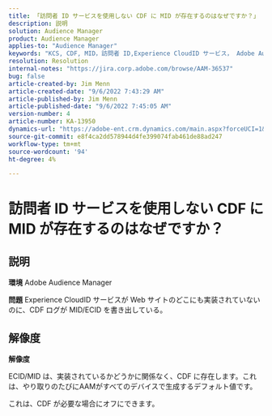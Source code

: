 ```yaml
---
title: 「訪問者 ID サービスを使用しない CDF に MID が存在するのはなぜですか？」
description: 説明
solution: Audience Manager
product: Audience Manager
applies-to: "Audience Manager"
keywords: "KCS, CDF, MID，訪問者 ID,Experience CloudID サービス， Adobe Audience Manager, AAM"
resolution: Resolution
internal-notes: "https://jira.corp.adobe.com/browse/AAM-36537"
bug: false
article-created-by: Jim Menn
article-created-date: "9/6/2022 7:43:29 AM"
article-published-by: Jim Menn
article-published-date: "9/6/2022 7:45:05 AM"
version-number: 4
article-number: KA-13950
dynamics-url: "https://adobe-ent.crm.dynamics.com/main.aspx?forceUCI=1&pagetype=entityrecord&etn=knowledgearticle&id=efa85997-b72d-ed11-9db1-0022480866ad"
source-git-commit: e8f4ca2dd578944d4fe399074fab461de88ad247
workflow-type: tm+mt
source-wordcount: '94'
ht-degree: 4%

---
```


# 訪問者 ID サービスを使用しない CDF に MID が存在するのはなぜですか？

## 説明


<b>環境</b>
Adobe Audience Manager

<b>問題</b>
Experience CloudID サービスが Web サイトのどこにも実装されていないのに、CDF ログが MID/ECID を書き出している。


## 解像度


<b>解像度</b>

ECID/MID は、実装されているかどうかに関係なく、CDF に存在します。これは、やり取りのたびにAAMがすべてのデバイスで生成するデフォルト値です。

これは、CDF が必要な場合にオフにできます。
